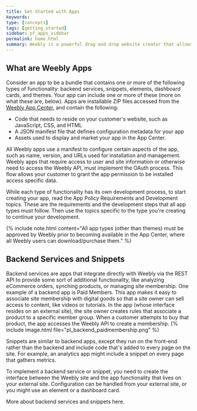 ```yaml
---
title: Get Started with Apps
keywords:
type: [concepts]
tags: [getting_started]
sidebar: pf_apps_sidebar
permalink: home.html
summary: Weebly is a powerful drag and drop website creator that allows people to quickly and easily set up a site, blog, or online store. As a developer, you’ll reach over 40 million users looking to purchase apps to power their businesses. You'll work with Weebly's Elements API to create new integrations and elements, extending the features Weebly offers to help meet our user's many needs. You'll be given access to APIs, code samples, and snippets to help you easily and quickly create new, and useful apps for Weebly users.
---
```

## What are Weebly Apps
Consider an <a data-container="body" data-toggle="popover" data-content="{{site.data.glossary.app}}">app</a> to be a bundle that contains one or more of the following types of functionality: <a data-container="body" data-toggle="popover" data-content="{{site.data.glossary.backend_service}}">backend services</a>, <a data-container="body" data-toggle="popover" data-content="{{site.data.glossary.snippet}}">snippets</a>, <a data-container="body" data-toggle="popover" data-content="{{site.data.glossary.element}}">elements</a>, <a data-container="body" data-toggle="popover" data-content="{{site.data.glossary.dashboard_cards}}">dashboard cards</a>, and <a data-container="body" data-toggle="popover" data-content="{{site.data.glossary.themes}}">themes</a>. Your app can include one or more of these (more on what these are, below). Apps are installable ZIP files accessed from the <a href="http://weebly.com/app-center" data-container="body" data-toggle="popover" data-content="{{site.data.glossary.App_Center}}">Weebly App Center</a>, and contain the following:

* Code that needs to reside on your customer's website, such as JavaScript, CSS, and HTML
* A JSON manifest file that defines configuration metadata for your app
* Assets used to display and market your app in the App Center.

All Weebly apps use a manifest to configure certain aspects of the app, such as name, version, and URLs used for installation and management. Weebly apps that require access to user and site information or otherwise need to access the Weebly API, must implement the <a data-container="body" data-toggle="popover" data-content="{{site.data.glossary.OAuth}}">OAuth process</a>. This flow allows your customer to grant the app permission to be installed access specific data.

While each type of functionality has its own development process, to start creating your app, read the App Policy Requirements and Development topics. These are the requirements and the development steps that all app types must follow. Then use the topics specific to the type you're creating to continue your development.

{% include note.html content="All app types (other than themes) must be approved by Weebly prior to becoming available in the App Center, where all Weebly users can download/purchase them." %}

## Backend Services and Snippets

Backend services are apps that integrate directly with Weebly via the REST API to provide some sort of additional functionality, like analyzing eCommerce orders, synching products, or managing site membership. ​One example of a backend app is Paid Members. This app makes it easy to associate site membership with digital goods so that a site owner can sell access to content, like videos or tutorials. In the app (whose interface resides on an external site), the site owner creates rules that associate a product to a specific member group. When a customer attempts to buy that product, the app accesses the Weebly API to create a membership.
{% include image.html file="pl_backend_paidmembership.png" %}

Snippets are similar to backend apps, except they run on the front-end rather than the backend and include code that's added to every page on the site. For example, an analytics app might include a snippet on every page that gathers metrics.

​To implement a backend service or snippet, you need to create the interface between the Weebly site and the app functionality that lives on your external site. Configuration can be handled from your external site, or you might use an element or a dashboard card.

More about backend services and snippets here.
